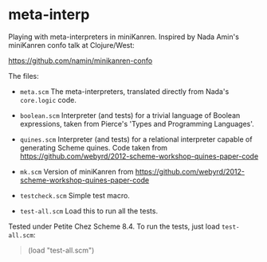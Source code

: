 meta-interp
===========

Playing with meta-interpreters in miniKanren.  Inspired by Nada Amin's miniKanren confo talk at Clojure/West:

https://github.com/namin/minikanren-confo


The files:

* `meta.scm`  The meta-interpreters, translated directly from Nada's `core.logic` code.


* `boolean.scm`  Interpreter (and tests) for a trivial language of Boolean expressions, taken from Pierce's 'Types and Programming Languages'.

* `quines.scm`  Interpreter (and tests) for a relational interpreter capable of generating Scheme quines.  Code taken from https://github.com/webyrd/2012-scheme-workshop-quines-paper-code


* `mk.scm`  Version of miniKanren from https://github.com/webyrd/2012-scheme-workshop-quines-paper-code


* `testcheck.scm`  Simple test macro.

* `test-all.scm`  Load this to run all the tests.



Tested under Petite Chez Scheme 8.4.  To run the tests, just load `test-all.scm`:

> (load "test-all.scm")